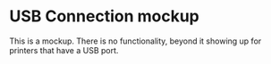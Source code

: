 # USB Connection mockup
This is a mockup. There is no functionality, beyond it showing up for printers that have a USB port.

